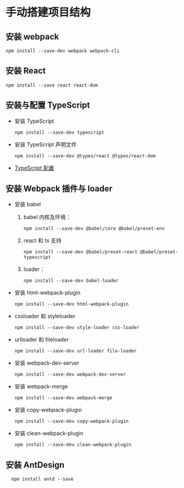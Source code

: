 # 手动搭建项目结构

## 安装 webpack

```node
npm install --save-dev webpack webpack-cli
```

## 安装 React

```node
npm install --save react react-dom
```

## 安装与配置 TypeScript

- 安装 TypeScript

  ```node
  npm install --save-dev typescript
  ```

- 安装 TypeScript 声明文件

  ```node
  npm install --save-dev @types/react @types/react-dom
  ```

- [TypeScript 配置](../tsconfig.json)

## 安装 Webpack 插件与 loader

- 安装 babel

  1. babel 内核及环境：

     ```node
     npm install --save-dev @babel/core @babel/preset-env
     ```

  2. react 和 ts 支持

     ```node
     npm install --save-dev @babel/preset-react @babel/preset-typescript
     ```

  3. loader：

     ```node
     npm install --save-dev babel-loader
     ```

- 安装 html-webpack-plugin

  ```node
  npm install --save-dev html-webpack-plugin
  ```

- cssloader 和 styleloader

  ```node
  npm install --save-dev style-loader css-loader
  ```

- urlloader 和 fileloader

  ```node
  npm install --save-dev url-loader file-loader
  ```

- 安装 webpack-dev-server

  ```node
  npm install --save-dev webpack-dev-server
  ```

- 安装 webpack-merge

  ```node
  npm install --save-dev webpack-merge
  ```

- 安装 copy-webpack-plugin

  ```node
  npm install --save-dev copy-webpack-plugin
  ```

- 安装 clean-webpack-plugin

  ```node
  npm install --save-dev clean-webpack-plugin
  ```

## 安装 AntDesign

```node
  npm install antd --save
```
